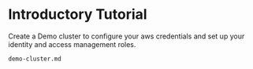 # Introductory Tutorial

Create a Demo cluster to configure your aws credentials and set up your identity and access management roles.

```{toctree}
demo-cluster.md
```
